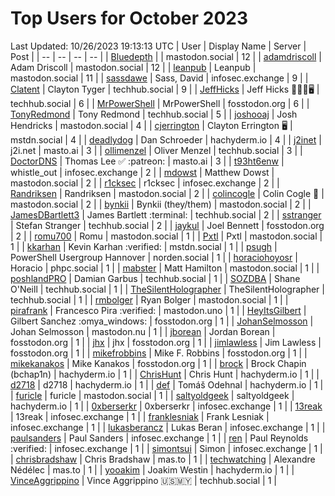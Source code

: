 # Top Users for October 2023
Last Updated: 10/26/2023 19:13:13 UTC
| User | Display Name | Server | Post |
| -- | -- | -- | -- |
| [Bluedepth](https://mastodon.social/@Bluedepth) |  | mastodon.social | 12 |
| [adamdriscoll](https://mastodon.social/@adamdriscoll) | Adam Driscoll | mastodon.social | 12 |
| [leanpub](https://mastodon.social/@leanpub) | Leanpub | mastodon.social | 11 |
| [sassdawe](https://infosec.exchange/@sassdawe) | Sass, David | infosec.exchange | 9 |
| [Clatent](https://techhub.social/@Clatent) | Clayton Tyger | techhub.social | 9 |
| [JeffHicks](https://techhub.social/@JeffHicks) | Jeff Hicks 🐶🎼🍷🖥️ | techhub.social | 6 |
| [MrPowerShell](https://fosstodon.org/@MrPowerShell) | MrPowerShell | fosstodon.org | 6 |
| [TonyRedmond](https://techhub.social/@TonyRedmond) | Tony Redmond | techhub.social | 5 |
| [joshooaj](https://mastodon.social/@joshooaj) | Josh Hendricks | mastodon.social | 4 |
| [cjerrington](https://mstdn.social/@cjerrington) | Clayton Errington 🖥️ | mstdn.social | 4 |
| [deadlydog](https://hachyderm.io/@deadlydog) | Dan Schroeder | hachyderm.io | 4 |
| [j2inet](https://masto.ai/@j2inet) | j2i.net | masto.ai | 3 |
| [ollimenzel](https://techhub.social/@ollimenzel) | Oliver Menzel | techhub.social | 3 |
| [DoctorDNS](https://masto.ai/@DoctorDNS) | Thomas Lee ✅ :patreon: | masto.ai | 3 |
| [t93ht6enw](https://infosec.exchange/@t93ht6enw) | whistle_out | infosec.exchange | 2 |
| [mdowst](https://mastodon.social/@mdowst) | Matthew Dowst | mastodon.social | 2 |
| [r1cksec](https://infosec.exchange/@r1cksec) | r1cksec | infosec.exchange | 2 |
| [Randriksen](https://mastodon.social/@Randriksen) | Randriksen | mastodon.social | 2 |
| [colincogle](https://mastodon.social/@colincogle) | Colin Cogle 🔵 | mastodon.social | 2 |
| [bynkii](https://mastodon.social/@bynkii) | Bynkii (they/them) | mastodon.social | 2 |
| [JamesDBartlett3](https://techhub.social/@JamesDBartlett3) | James Bartlett :terminal: | techhub.social | 2 |
| [sstranger](https://techhub.social/@sstranger) | Stefan Stranger | techhub.social | 2 |
| [jaykul](https://fosstodon.org/@jaykul) | Joel Bennett | fosstodon.org | 2 |
| [romu700](https://mastodon.social/@romu700) | Romu | mastodon.social | 1 |
| [Pxtl](https://mastodon.social/@Pxtl) | Pxtl | mastodon.social | 1 |
| [kkarhan](https://mstdn.social/@kkarhan) | Kevin Karhan :verified: | mstdn.social | 1 |
| [psugh](https://norden.social/@psugh) | PowerShell Usergroup Hannover | norden.social | 1 |
| [horaciohoyosr](https://phpc.social/@horaciohoyosr) | Horacio | phpc.social | 1 |
| [mabster](https://mastodon.social/@mabster) | Matt Hamilton | mastodon.social | 1 |
| [poshlandPRO](https://techhub.social/@poshlandPRO) | Damian Garbus | techhub.social | 1 |
| [SOZDBA](https://techhub.social/@SOZDBA) | Shane O'Neill | techhub.social | 1 |
| [TheSilentHolographer](https://techhub.social/@TheSilentHolographer) | TheSilentHolographer | techhub.social | 1 |
| [rmbolger](https://mastodon.social/@rmbolger) | Ryan Bolger | mastodon.social | 1 |
| [pirafrank](https://mastodon.uno/@pirafrank) | Francesco Pira :verified: | mastodon.uno | 1 |
| [HeyItsGilbert](https://fosstodon.org/@HeyItsGilbert) | Gilbert Sanchez :omya_windows: | fosstodon.org | 1 |
| [JohanSelmosson](https://mastodon.nu/@JohanSelmosson) | Johan Selmosson | mastodon.nu | 1 |
| [jborean](https://fosstodon.org/@jborean) | Jordan Borean | fosstodon.org | 1 |
| [jhx](https://fosstodon.org/@jhx) | jhx | fosstodon.org | 1 |
| [jimlawless](https://fosstodon.org/@jimlawless) | Jim Lawless | fosstodon.org | 1 |
| [mikefrobbins](https://fosstodon.org/@mikefrobbins) | Mike F. Robbins | fosstodon.org | 1 |
| [mikekanakos](https://fosstodon.org/@mikekanakos) | Mike Kanakos | fosstodon.org | 1 |
| [brock](https://hachyderm.io/@brock) | Brock Chapin (bchap1n) | hachyderm.io | 1 |
| [ChrisHunt](https://hachyderm.io/@ChrisHunt) | Chris Hunt | hachyderm.io | 1 |
| [d2718](https://hachyderm.io/@d2718) | d2718 | hachyderm.io | 1 |
| [def](https://hachyderm.io/@def) | Tomáš Odehnal | hachyderm.io | 1 |
| [furicle](https://mastodon.social/@furicle) | furicle | mastodon.social | 1 |
| [saltyoldgeek](https://hachyderm.io/@saltyoldgeek) | saltyoldgeek | hachyderm.io | 1 |
| [0xberserkr](https://infosec.exchange/@0xberserkr) | 0xberserkr | infosec.exchange | 1 |
| [13reak](https://infosec.exchange/@13reak) | 13reak | infosec.exchange | 1 |
| [franklesniak](https://infosec.exchange/@franklesniak) | Frank Lesniak | infosec.exchange | 1 |
| [lukasberancz](https://infosec.exchange/@lukasberancz) | Lukas Beran | infosec.exchange | 1 |
| [paulsanders](https://infosec.exchange/@paulsanders) | Paul Sanders | infosec.exchange | 1 |
| [ren](https://infosec.exchange/@ren) | Paul Reynolds :verified: | infosec.exchange | 1 |
| [simontsui](https://infosec.exchange/@simontsui) | Simon | infosec.exchange | 1 |
| [chrisbradshaw](https://mas.to/@chrisbradshaw) | Chris Bradshaw | mas.to | 1 |
| [techwatching](https://mas.to/@techwatching) | Alexandre Nédélec | mas.to | 1 |
| [yooakim](https://hachyderm.io/@yooakim) | Joakim Westin | hachyderm.io | 1 |
| [VinceAggrippino](https://techhub.social/@VinceAggrippino) | Vince Aggrippino 🇺🇸🇲🇾 | techhub.social | 1 |
